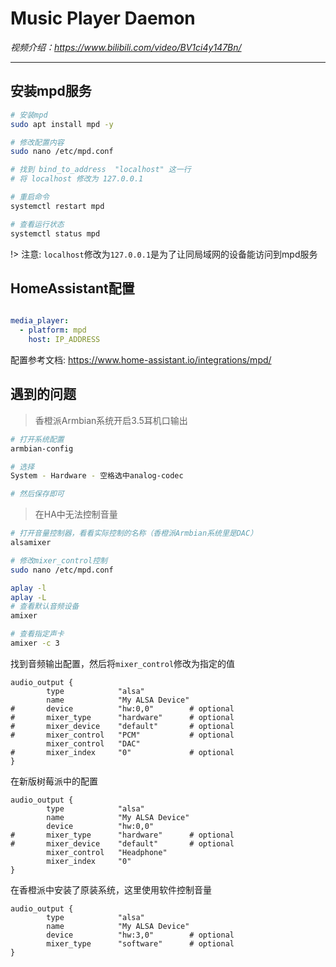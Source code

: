# Music Player Daemon

*视频介绍：https://www.bilibili.com/video/BV1ci4y147Bn/*

---

## 安装mpd服务

```bash
# 安装mpd
sudo apt install mpd -y

# 修改配置内容
sudo nano /etc/mpd.conf

# 找到 bind_to_address  "localhost" 这一行
# 将 localhost 修改为 127.0.0.1

# 重启命令
systemctl restart mpd

# 查看运行状态
systemctl status mpd
```
!>  注意: `localhost`修改为`127.0.0.1`是为了让同局域网的设备能访问到mpd服务

## HomeAssistant配置

```yaml

media_player:
  - platform: mpd
    host: IP_ADDRESS
```

配置参考文档: https://www.home-assistant.io/integrations/mpd/

## 遇到的问题

> 香橙派Armbian系统开启3.5耳机口输出
```bash
# 打开系统配置
armbian-config

# 选择
System - Hardware - 空格选中analog-codec

# 然后保存即可
```

> 在HA中无法控制音量
```bash
# 打开音量控制器，看看实际控制的名称（香橙派Armbian系统里是DAC）
alsamixer

# 修改mixer_control控制
sudo nano /etc/mpd.conf

aplay -l
aplay -L
# 查看默认音频设备
amixer

# 查看指定声卡
amixer -c 3

```
找到音频输出配置，然后将`mixer_control`修改为指定的值
```nginx
audio_output {
        type            "alsa"
        name            "My ALSA Device"
#       device          "hw:0,0"        # optional
#       mixer_type      "hardware"      # optional
#       mixer_device    "default"       # optional
#       mixer_control   "PCM"           # optional
        mixer_control   "DAC"
#       mixer_index     "0"             # optional
}

```

在新版树莓派中的配置
```nginx
audio_output {
        type            "alsa"
        name            "My ALSA Device"
        device          "hw:0,0"
#       mixer_type      "hardware"      # optional
#       mixer_device    "default"       # optional
        mixer_control   "Headphone"
        mixer_index     "0"             
}
```

在香橙派中安装了原装系统，这里使用软件控制音量
```nginx
audio_output {
        type            "alsa"
        name            "My ALSA Device"
        device          "hw:3,0"        # optional
        mixer_type      "software"      # optional
}
```